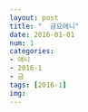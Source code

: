 ```yaml
---
layout: post
title: "  금요애니"
date: 2016-01-01
num: 1
categories:
- 애니
- 2016-1
- 금
tags: [2016-1]
img: 
---
```

